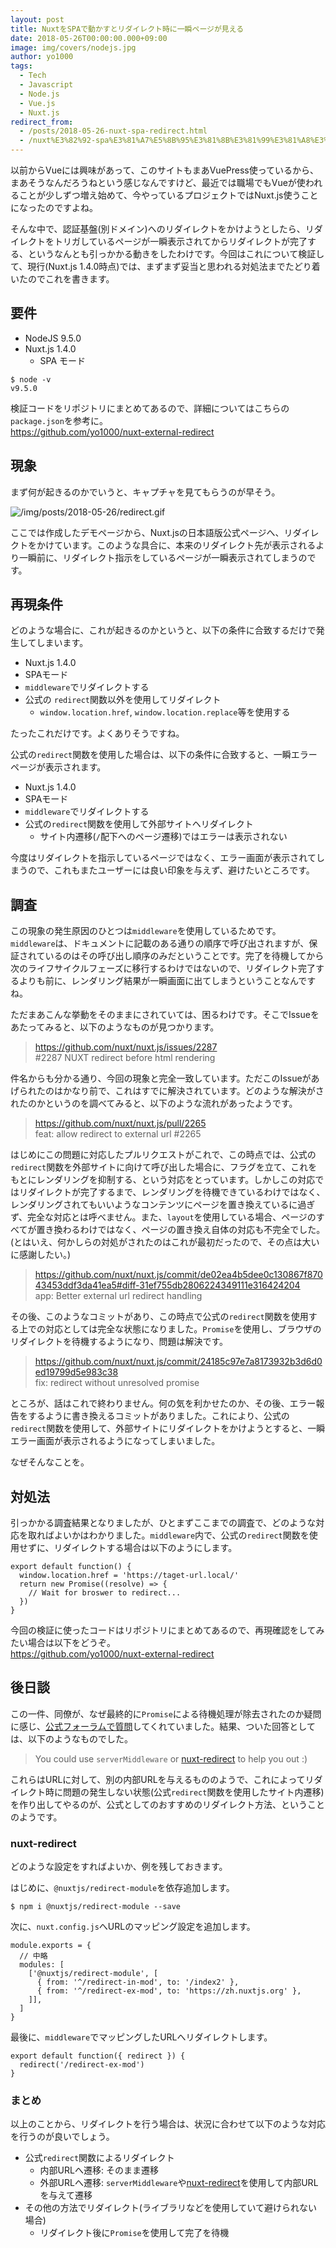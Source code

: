 ```yaml
---
layout: post
title: NuxtをSPAで動かすとリダイレクト時に一瞬ページが見える
date: 2018-05-26T00:00:00.000+09:00
image: img/covers/nodejs.jpg
author: yo1000
tags:
  - Tech
  - Javascript
  - Node.js
  - Vue.js
  - Nuxt.js
redirect_from:
  - /posts/2018-05-26-nuxt-spa-redirect.html
  - /nuxt%E3%82%92-spa%E3%81%A7%E5%8B%95%E3%81%8B%E3%81%99%E3%81%A8%E3%83%AA%E3%83%80%E3%82%A4%E3%83%AC%E3%82%AF%E3%83%88%E6%99%82%E3%81%AB%E4%B8%80%E7%9E%AC%E3%83%9A%E3%83%BC%E3%82%B8%E3%81%8C%E8%A6%8B%E3%81%88%E3%82%8B
---
```


以前からVueには興味があって、このサイトもまあVuePress使っているから、まあそうなんだろうねという感じなんですけど、最近では職場でもVueが使われることが少しずつ増え始めて、今やっているプロジェクトではNuxt.js使うことになったのですよね。

そんな中で、認証基盤(別ドメイン)へのリダイレクトをかけようとしたら、リダイレクトをトリガしているページが一瞬表示されてからリダイレクトが完了する、というなんとも引っかかる動きをしたわけです。今回はこれについて検証して、現行(Nuxt.js 1.4.0時点)では、まずまず妥当と思われる対処法までたどり着いたのでこれを書きます。


## 要件
- NodeJS 9.5.0
- Nuxt.js 1.4.0
  - SPA モード

```con
$ node -v
v9.5.0
```

検証コードをリポジトリにまとめてあるので、詳細についてはこちらの`package.json`を参考に。<br>
https://github.com/yo1000/nuxt-external-redirect


## 現象
まず何が起きるのかでいうと、キャプチャを見てもらうのが早そう。

![/img/posts/2018-05-26/redirect.gif](/img/posts/2018-05-26/redirect.gif)

ここでは作成したデモページから、Nuxt.jsの日本語版公式ページへ、リダイレクトをかけています。このような具合に、本来のリダイレクト先が表示されるより一瞬前に、リダイレクト指示をしているページが一瞬表示されてしまうのです。


## 再現条件
どのような場合に、これが起きるのかというと、以下の条件に合致するだけで発生してしまいます。

- Nuxt.js 1.4.0
- SPAモード
- `middleware`でリダイレクトする
- 公式の `redirect`関数以外を使用してリダイレクト
  - `window.location.href`, `window.location.replace`等を使用する 

たったこれだけです。よくありそうですね。

公式の`redirect`関数を使用した場合は、以下の条件に合致すると、一瞬エラーページが表示されます。

- Nuxt.js 1.4.0
- SPAモード
- `middleware`でリダイレクトする
- 公式の`redirect`関数を使用して外部サイトヘリダイレクト
  - サイト内遷移(`/`配下へのページ遷移)ではエラーは表示されない

今度はリダイレクトを指示しているページではなく、エラー画面が表示されてしまうので、これもまたユーザーには良い印象を与えず、避けたいところです。


## 調査
この現象の発生原因のひとつは`middleware`を使用しているためです。`middleware`は、ドキュメントに記載のある通りの順序で呼び出されますが、保証されているのはその呼び出し順序のみだということです。完了を待機してから次のライフサイクルフェーズに移行するわけではないので、リダイレクト完了するよりも前に、レンダリング結果が一瞬画面に出てしまうということなんですね。

ただまあこんな挙動をそのままにされていては、困るわけです。そこでIssueをあたってみると、以下のようなものが見つかります。

>  https://github.com/nuxt/nuxt.js/issues/2287<br>
> \#2287 NUXT redirect before html rendering

件名からも分かる通り、今回の現象と完全一致しています。ただこのIssueがあげられたのはかなり前で、これはすでに解決されています。どのような解決がされたのかというのを調べてみると、以下のような流れがあったようです。

> https://github.com/nuxt/nuxt.js/pull/2265<br>
> feat: allow redirect to external url #2265

はじめにこの問題に対応したプルリクエストがこれで、この時点では、公式の`redirect`関数を外部サイトに向けて呼び出した場合に、フラグを立て、これをもとにレンダリングを抑制する、という対応をとっています。しかしこの対応ではリダイレクトが完了するまで、レンダリングを待機できているわけではなく、レンダリングされてもいいようなコンテンツにページを置き換えているに過ぎず、完全な対応とは呼べません。また、`layout`を使用している場合、ページのすべてが置き換わるわけではなく、ページの置き換え自体の対応も不完全でした。(とはいえ、何かしらの対処がされたのはこれが最初だったので、その点は大いに感謝したい。)

> https://github.com/nuxt/nuxt.js/commit/de02ea4b5dee0c130867f87043453ddf3da41ea5#diff-31ef755db2806224349111e316424204<br>
> app: Better external url redirect handling

その後、このようなコミットがあり、この時点で公式の`redirect`関数を使用する上での対応としては完全な状態になりました。`Promise`を使用し、ブラウザのリダイレクトを待機するようになり、問題は解決です。

> https://github.com/nuxt/nuxt.js/commit/24185c97e7a8173932b3d6d0ed19799d5e983c38<br>
> fix: redirect without unresolved promise

ところが、話はこれで終わりません。何の気を利かせたのか、その後、エラー報告をするように書き換えるコミットがありました。これにより、公式の`redirect`関数を使用して、外部サイトにリダイレクトをかけようとすると、一瞬エラー画面が表示されるようになってしまいました。

なぜそんなことを。


## 対処法
引っかかる調査結果となりましたが、ひとまずここまでの調査で、どのような対応を取ればよいかはわかりました。`middleware`内で、公式の`redirect`関数を使用せずに、リダイレクトする場合は以下のようにします。

```javascript{numberLines:true}
export default function() {
  window.location.href = 'https://taget-url.local/'
  return new Promise((resolve) => {
    // Wait for broswer to redirect...
  })
}
```

今回の検証に使ったコードはリポジトリにまとめてあるので、再現確認をしてみたい場合は以下をどうぞ。<br>
https://github.com/yo1000/nuxt-external-redirect


## 後日談
この一件、同僚が、なぜ最終的に`Promise`による待機処理が除去されたのか疑問に感じ、[公式フォーラムで質問](https://nuxtjs.cmty.io/clarkdo/hare/issues/c18)してくれていました。結果、ついた回答としては、以下のようなものでした。

> You could use `serverMiddleware` or [nuxt-redirect](https://github.com/nuxt-community/redirect-module) to help you out :)

これらはURLに対して、別の内部URLを与えるもののようで、これによってリダイレクト時に問題の発生しない状態(公式`redirect`関数を使用したサイト内遷移)を作り出してやるのが、公式としてのおすすめのリダイレクト方法、ということのようです。


### nuxt-redirect
どのような設定をすればよいか、例を残しておきます。

はじめに、`@nuxtjs/redirect-module`を依存追加します。

```
$ npm i @nuxtjs/redirect-module --save
```

次に、`nuxt.config.js`へURLのマッピング設定を追加します。

```javascript{numberLines:true}
module.exports = {
  // 中略
  modules: [
    ['@nuxtjs/redirect-module', [
      { from: '^/redirect-in-mod', to: '/index2' },
      { from: '^/redirect-ex-mod', to: 'https://zh.nuxtjs.org' },
    ]],
  ]
}
```

最後に、`middleware`でマッピングしたURLへリダイレクトします。

```javascript{numberLines:true}
export default function({ redirect }) {
  redirect('/redirect-ex-mod')
}
```


### まとめ
以上のことから、リダイレクトを行う場合は、状況に合わせて以下のような対応を行うのが良いでしょう。

- 公式`redirect`関数によるリダイレクト
  - 内部URLへ遷移: そのまま遷移
  - 外部URLへ遷移: `serverMiddleware`や[nuxt-redirect](https://github.com/nuxt-community/redirect-module)を使用して内部URLを与えて遷移
- その他の方法でリダイレクト(ライブラリなどを使用していて避けられない場合)
  - リダイレクト後に`Promise`を使用して完了を待機
